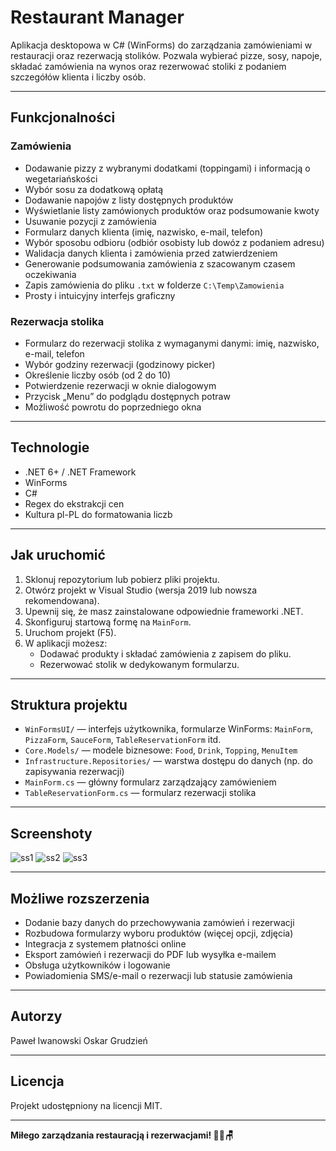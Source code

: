 # Restaurant Manager

Aplikacja desktopowa w C# (WinForms) do zarządzania zamówieniami w restauracji oraz rezerwacją stolików. Pozwala wybierać pizze, sosy, napoje, składać zamówienia na wynos oraz rezerwować stoliki z podaniem szczegółów klienta i liczby osób.

---

## Funkcjonalności

### Zamówienia

- Dodawanie pizzy z wybranymi dodatkami (toppingami) i informacją o wegetariańskości  
- Wybór sosu za dodatkową opłatą  
- Dodawanie napojów z listy dostępnych produktów  
- Wyświetlanie listy zamówionych produktów oraz podsumowanie kwoty  
- Usuwanie pozycji z zamówienia  
- Formularz danych klienta (imię, nazwisko, e-mail, telefon)  
- Wybór sposobu odbioru (odbiór osobisty lub dowóz z podaniem adresu)  
- Walidacja danych klienta i zamówienia przed zatwierdzeniem  
- Generowanie podsumowania zamówienia z szacowanym czasem oczekiwania  
- Zapis zamówienia do pliku `.txt` w folderze `C:\Temp\Zamowienia`  
- Prosty i intuicyjny interfejs graficzny  

### Rezerwacja stolika

- Formularz do rezerwacji stolika z wymaganymi danymi: imię, nazwisko, e-mail, telefon  
- Wybór godziny rezerwacji (godzinowy picker)  
- Określenie liczby osób (od 2 do 10)  
- Potwierdzenie rezerwacji w oknie dialogowym  
- Przycisk „Menu” do podglądu dostępnych potraw 
- Możliwość powrotu do poprzedniego okna  

---

## Technologie

- .NET 6+ / .NET Framework  
- WinForms  
- C#  
- Regex do ekstrakcji cen  
- Kultura pl-PL do formatowania liczb  

---

## Jak uruchomić

1. Sklonuj repozytorium lub pobierz pliki projektu.  
2. Otwórz projekt w Visual Studio (wersja 2019 lub nowsza rekomendowana).  
3. Upewnij się, że masz zainstalowane odpowiednie frameworki .NET.  
4. Skonfiguruj startową formę na `MainForm`.  
5. Uruchom projekt (F5).  
6. W aplikacji możesz:  
   - Dodawać produkty i składać zamówienia z zapisem do pliku.  
   - Rezerwować stolik w dedykowanym formularzu.  

---

## Struktura projektu

- `WinFormsUI/` — interfejs użytkownika, formularze WinForms: `MainForm`, `PizzaForm`, `SauceForm`, `TableReservationForm` itd.  
- `Core.Models/` — modele biznesowe: `Food`, `Drink`, `Topping`, `MenuItem`  
- `Infrastructure.Repositories/` — warstwa dostępu do danych (np. do zapisywania rezerwacji)  
- `MainForm.cs` — główny formularz zarządzający zamówieniem  
- `TableReservationForm.cs` — formularz rezerwacji stolika

---

## Screenshoty


![ss1](https://github.com/user-attachments/assets/7575c4f3-5f58-4d0b-8730-3d32acf349b0)
![ss2](https://github.com/user-attachments/assets/ec3af2e4-c0dd-4e05-b6eb-2ab6bdbd6d2c)
![ss3](https://github.com/user-attachments/assets/375cf2b1-664e-4d82-ba29-931f22956bd3)


---

## Możliwe rozszerzenia

- Dodanie bazy danych do przechowywania zamówień i rezerwacji  
- Rozbudowa formularzy wyboru produktów (więcej opcji, zdjęcia)  
- Integracja z systemem płatności online  
- Eksport zamówień i rezerwacji do PDF lub wysyłka e-mailem  
- Obsługa użytkowników i logowanie  
- Powiadomienia SMS/e-mail o rezerwacji lub statusie zamówienia  

---

## Autorzy

Paweł Iwanowski
Oskar Grudzień

---

## Licencja

Projekt udostępniony na licencji MIT.

---

**Miłego zarządzania restauracją i rezerwacjami! 🍕🍹🪑**
